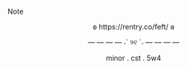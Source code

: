 > [!Note]
> <p align="center">ʚ https://rentry.co/feft/ ɞ
> <p align="center"> — — — — ˗ˋ ୨୧ ˊ˗ — — — —
> <p align="center"> minor . cst . 5w4


